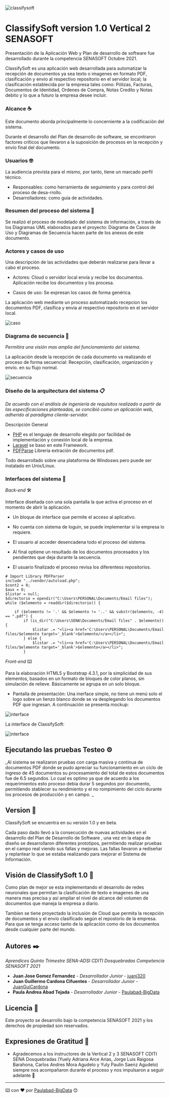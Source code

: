 ![classifysoft](https://user-images.githubusercontent.com/77560847/138465591-1b235d49-efb5-432f-8368-777a0d451169.jpeg)

# ClassifySoft version 1.0 Vertical 2 SENASOFT

Presentación de la Aplicación Web y Plan de desarrollo de software fue desarrollado durante la competencia SENASOFT Octubre 2021.

ClassifySoft es una aplicación web desarrollada para automatizar la recepción de documentos ya sea texto o imagenes en formato PDF, clasificación y envío al respectivo repositorio en el servidor local; la clasificación establecida por la empresa tales como: Pólizas, Facturas, Documentos de Identidad, Ordenes de Compra, Notas Credito y Notas debito y lo que a futuro la empresa desee incluir.

### Alcance ☕

Este documento aborda principalmente lo concerniente a la codificación del sistema.

Durante el desarrollo del Plan de desarrollo de software, se encontraron factores críticos que llevaron a la suposición de procesos en la recepción y envío final del documento.

### Usuarios 🤓

La audiencia prevista para el mismo, por tanto, tiene un marcado perfil técnico.

* Responsables: como herramienta de seguimiento y para control del proceso de desa-rrollo.
* Desarrolladores: como guía de actividades.

### Resumen del proceso del sistema 🚀

Se realizó el proceso de modelado del sistema de información, a través de los Diagramas UML elaborados para el proyecto: Diagrama de Casos de Uso y Diagramas de Secuencia hacen parte de los anexos de este documento.

### Actores y casos de uso

Una descripción de las actividades que deberán realizarse para llevar a cabo el proceso.

* Actores: 
Cloud o servidor local envía y recibe los documentos.
Aplicación recibe los documentos y los procesa.

* Casos de uso:
Se expresan los casos de forma genérica.

La aplicación web mediante un proceso automatizado recepcion los documentos PDF, clasifica y envía al respectivo repositorio en el servidor local.

![caso](https://user-images.githubusercontent.com/77560847/138465645-83435eb0-95f9-4160-8144-a245b3db615a.jpeg)


### Diagrama de secuencia 🚀

_Permitira una visión mas amplia del funcionamiento del sistema._

La aplicación desde la recepción de cada documento va realizando el proceso de forma secuencial: Recepción, clasificación, organización y envío. en su flujo normal.

![secuencia](https://user-images.githubusercontent.com/77560847/138465677-20d223a1-d616-491e-9ed8-6e29e034dbb5.png)


### Diseño de la arquitectura del sistema 📋

_De acuerdo con el análisis de ingeniería de requisitos realizado a partir de las especificaciones planteadas, se concibió como un aplicación web, adherido al paradigma cliente-servidor._

Descripción General

* [PHP](https://www.php.net/) es el lenguaje de desarrollo elegido por facilidad de implementación y conexión local de la empresa.
* [Laravel](https://laravel.com/) se baso en este Framework.
* [PDFParse](https://pdfparser.org/) Libreria extración de documentos pdf.

Todo desarrollado sobre una plataforma de Windosws pero puede ser instalado en Unix/Linux.

### Interfaces del sistema 🔧

_Back-end_ 🛠️

Interface diseñada con una sola pantalla la que activa el proceso en el momento de abrir la aplicación.

* Un bloque de interface que permite el acceso al aplicativo.

* No cuenta con sistema de loguin, se puede implementar si la empresa lo requiere.

* El usuario al acceder desencadena todo el proceso del sistema.

* Al final optiene un resultado de los documentos procesados y los pendientes que deja durante la secuencia.

* El usuario finalizado el proceso revisa los diferentess repositorios.

```
# Import Library PDFParser
include "../vendor/autoload.php";
$cont2 = 0;
$aux = 0;
$listar = null;
$directorio = opendir("C:\Users\PERSONAL\Documents/Email files");
while ($elemento = readdir($directorio)) {

    if ($elemento != '.' && $elemento != '..' && substr($elemento, -4) == ".pdf") {
        if (is_dir("C:\Users\SENA\Documents/Email files" . $elemento)) {
            $listar .= "<li><a href='C:\Users\PERSONAL\Documents/Email files/$elemento target='_blank'>$elemento/</a></li>";
        } else {
            $listar .= "<li><a href='C:\Users\PERSONAL\Documents/Email files/$elemento target='_blank'>$elemento</a></li>";
        }
```

_Front-end_ ⌨️

Para la elaboración HTML5 y Bootstrap 4.3.1, por la simplicidad de sus elementos, basados en un formato de bloques de color planos, sin simulación de relieve. Básicamente se agrupa en un solo bloque.

* Pantalla de presentación: Una inerface simple, no tiene un menú solo el logo sobre un lienzo blanco donde se va desplegando los documentos PDF que ingresan. A continuación se presenta mockup:

![interface](https://user-images.githubusercontent.com/77560847/138465751-482f1fe3-edd7-46ea-991f-4f70045e921b.jpeg)


La interface de ClassifySoft:

![interface](https://user-images.githubusercontent.com/77560847/138465833-bb6e9a69-402c-49ab-93fd-00f97a5f6b3e.png)



## Ejecutando las pruebas Testeo ⚙️

_Al sistema se realizaron pruebas con carga masiva y continua de documentos PDF donde se pudo apreciar su funcionamiento en un ciclo de ingreso de 45 documentos su procesamiento del total de estos documentos fue de 6.5 segundos. Lo cual es optimo ya que de acuerdo a los requerimientos esto proceso debia durar 5 segundos por documento, permitiendo stablecer su rendimiento y el no rompimiento del ciclo durante los procesos de producción y en campo. _

## Version 📌

ClassifySoft se encuentra en su versión 1.0 y en beta.

Cada paso dado llevó a la consecución de nuevas actividades en el desarrollo del Plan de Desarrollo de Software , una vez en la etapa de diseño se desarrollaron diferentes prototipos, permitiendo realizar pruebas en el campo real viendo sus fallas y mejoras. Las fallas llevaron a rediseñar y replantear lo que se estaba realizando para mejorar el Sistema de Información.

## Visión de ClassifySoft 1.0 🔩

Como plan de mejor se esta implementando el desarrollo de redes neuronales que permitan la clasificación de texto e imagenes de una manera mas precisa y así ampliar el nivel de alcance del volumen de documentos que maneja la empresa a diario.

Tambíen se tiene proyectado la inclusión de Cloud que permita la recepción de documentos y el envío clasificado según el repostorio de la empresa. Para que se tenga acceso tanto de la aplicación como de los documentos desde cualquier parte del mundo.


## Autores ✒️

_Aprendices Quinto Trimestre SENA-ADSI CDITI Dosquebradas Competencia SENASOFT 2021_

* **Juan Jose Gomez Fernandez** - *Desarrollador Junior* - [juanj320](https://github.com/juanj320)
* **Juan Guillermo Cardona Cifuentes** - *Desarrollador Junior* - [JuanGuiCardona](https://github.com/JuanGuiCardona)
* **Paula Andrea Abad Tejada** - *Desarrollador Junior* - [Paulabad-BigData](https://github.com/Paulabad-BigData)

## Licencia 📄

Este proyecto se desarrollo bajo la competencia SENASOFT 2021 y los derechos de propiedad son reservados.

## Expresiones de Gratitud 🎁

* Agradecemos a los instructores de la Vertical 2 y 3 SENASOFT CDITI SENA Dosquebradas (Yuely Adriana Arce Arias, Jorge Luis Raigosa Barahona, Carlos Andres Mora Agudelo y Yuly Paulin Saenz Agudelo) siempre nos acompañaron durante el proceso y nos impulsaron a seguir adelante  📢



---
⌨️ con ❤️ por [Paulabad-BigData](https://github.com/Paulabad-BigData) 😊
